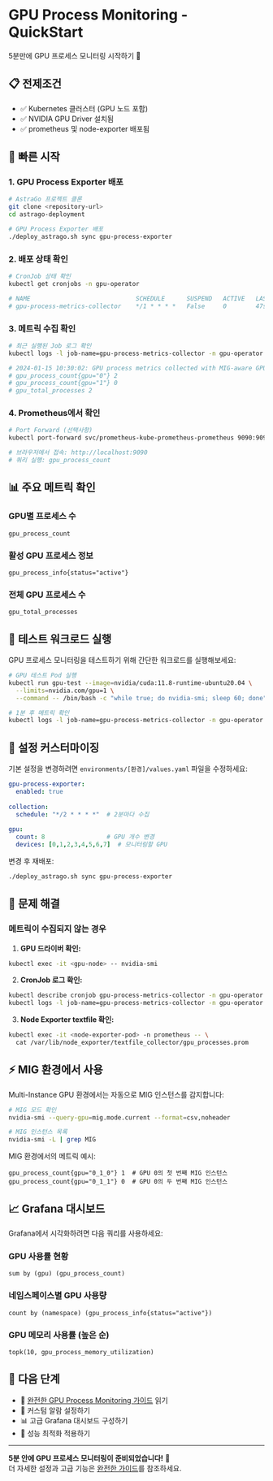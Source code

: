 # GPU Process Monitoring - QuickStart

5분만에 GPU 프로세스 모니터링 시작하기 🚀

## 📋 전제조건

- ✅ Kubernetes 클러스터 (GPU 노드 포함)
- ✅ NVIDIA GPU Driver 설치됨
- ✅ prometheus 및 node-exporter 배포됨

## 🚀 빠른 시작

### 1. GPU Process Exporter 배포

```bash
# AstraGo 프로젝트 클론
git clone <repository-url>
cd astrago-deployment

# GPU Process Exporter 배포
./deploy_astrago.sh sync gpu-process-exporter
```

### 2. 배포 상태 확인

```bash
# CronJob 상태 확인
kubectl get cronjobs -n gpu-operator

# NAME                             SCHEDULE      SUSPEND   ACTIVE   LAST SCHEDULE   AGE
# gpu-process-metrics-collector    */1 * * * *   False     0        47s             2m
```

### 3. 메트릭 수집 확인

```bash
# 최근 실행된 Job 로그 확인
kubectl logs -l job-name=gpu-process-metrics-collector -n gpu-operator --tail=10

# 2024-01-15 10:30:02: GPU process metrics collected with MIG-aware GPU mapping
# gpu_process_count{gpu="0"} 2
# gpu_process_count{gpu="1"} 0
# gpu_total_processes 2
```

### 4. Prometheus에서 확인

```bash
# Port Forward (선택사항)
kubectl port-forward svc/prometheus-kube-prometheus-prometheus 9090:9090 -n prometheus

# 브라우저에서 접속: http://localhost:9090
# 쿼리 실행: gpu_process_count
```

## 📊 주요 메트릭 확인

### GPU별 프로세스 수

```promql
gpu_process_count
```

### 활성 GPU 프로세스 정보

```promql
gpu_process_info{status="active"}
```

### 전체 GPU 프로세스 수

```promql
gpu_total_processes
```

## 🎯 테스트 워크로드 실행

GPU 프로세스 모니터링을 테스트하기 위해 간단한 워크로드를 실행해보세요:

```bash
# GPU 테스트 Pod 실행
kubectl run gpu-test --image=nvidia/cuda:11.8-runtime-ubuntu20.04 \
  --limits=nvidia.com/gpu=1 \
  --command -- /bin/bash -c "while true; do nvidia-smi; sleep 60; done"

# 1분 후 메트릭 확인
kubectl logs -l job-name=gpu-process-metrics-collector -n gpu-operator --tail=5
```

## 🔧 설정 커스터마이징

기본 설정을 변경하려면 `environments/[환경]/values.yaml` 파일을 수정하세요:

```yaml
gpu-process-exporter:
  enabled: true
  
collection:
  schedule: "*/2 * * * *"  # 2분마다 수집
  
gpu:
  count: 8                 # GPU 개수 변경
  devices: [0,1,2,3,4,5,6,7]  # 모니터링할 GPU
```

변경 후 재배포:

```bash
./deploy_astrago.sh sync gpu-process-exporter
```

## 🚨 문제 해결

### 메트릭이 수집되지 않는 경우

1. **GPU 드라이버 확인:**

```bash
kubectl exec -it <gpu-node> -- nvidia-smi
```

2. **CronJob 로그 확인:**

```bash
kubectl describe cronjob gpu-process-metrics-collector -n gpu-operator
kubectl logs -l job-name=gpu-process-metrics-collector -n gpu-operator
```

3. **Node Exporter textfile 확인:**

```bash
kubectl exec -it <node-exporter-pod> -n prometheus -- \
  cat /var/lib/node_exporter/textfile_collector/gpu_processes.prom
```

## ⚡ MIG 환경에서 사용

Multi-Instance GPU 환경에서는 자동으로 MIG 인스턴스를 감지합니다:

```bash
# MIG 모드 확인
nvidia-smi --query-gpu=mig.mode.current --format=csv,noheader

# MIG 인스턴스 목록
nvidia-smi -L | grep MIG
```

MIG 환경에서의 메트릭 예시:

```prometheus
gpu_process_count{gpu="0_1_0"} 1  # GPU 0의 첫 번째 MIG 인스턴스
gpu_process_count{gpu="0_1_1"} 0  # GPU 0의 두 번째 MIG 인스턴스
```

## 📈 Grafana 대시보드

Grafana에서 시각화하려면 다음 쿼리를 사용하세요:

### GPU 사용률 현황

```promql
sum by (gpu) (gpu_process_count)
```

### 네임스페이스별 GPU 사용량

```promql
count by (namespace) (gpu_process_info{status="active"})
```

### GPU 메모리 사용률 (높은 순)

```promql
topk(10, gpu_process_memory_utilization)
```

## 🎁 다음 단계

- 📖 [완전한 GPU Process Monitoring 가이드](GPU-Process-Monitoring-Guide.md) 읽기
- 🎯 커스텀 알람 설정하기
- 📊 고급 Grafana 대시보드 구성하기
- 🔧 성능 최적화 적용하기

---

**5분 안에 GPU 프로세스 모니터링이 준비되었습니다!** 🎉  
더 자세한 설정과 고급 기능은 [완전한 가이드](GPU-Process-Monitoring-Guide.md)를 참조하세요.

